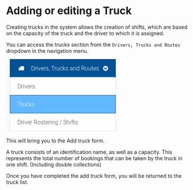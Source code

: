 # Adding or editing a Truck

Creating trucks in the system allows the creation of shifts, which are based on the capacity of the truck and the driver to which it is assigned.

You can access the trucks section from the `Drivers, Trucks and Routes` dropdown in the navigation menu.

![truck](../.gitbook/assets/trucks-1.png)

This will bring you to the Add truck form.

A truck consists of an identification name, as well as a capacity. This represents the total number of bookings that can be taken by the truck in one shift. \(Including double collections\)

Once you have completed the add truck form, you will be returned to the truck list.

